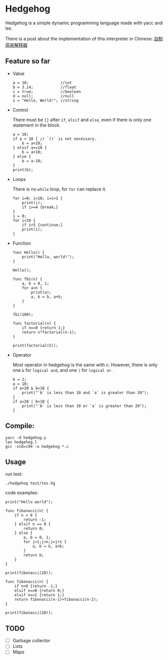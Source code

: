 # Hedgehog

Hedgehog is a simple dynamic programming language made with yacc and lex.

There is a post about the implementation of this interpreter in Chinese: [自制简易解释器](https://yangtau.me/programming-languages/simple-interpreter.html)

## Feature so far

- Value

    ```
    a = 10;              //int
    b = 3.14;            //float
    c = true;            //boolean
    d = null;            //null
    s = "Hello, World!"; //string
    ```

- Control 

  There must be `{}` after `if`, `elsif` and `else`, even if there is only one statement in the block.

    ```
    a = 10;
    if a > 10 { // `()` is not necessary.
        b = a+20;
    } elsif a==10 {
        b = a+10;
    } else {
        b = a-10;
    }
    print(b);
    ```
- Loops

  There is no `while` loop, for `for` can replace it.

    ```
    for i=0; i<10; i=i+1 {
        print(i);
        if i>=4 {break;}
    }
    i = 0;
    for i<10 {
        if i<5 {continue;}
        print(i);
    }
    ```
- Function

    ```
    func Hello() {
        print("Hello, world!");
    }
  
    Hello();
    ```
    ```
    func fbi(n) {
        a, b = 0, 1;
        for a<n {
            print(a);
            a, b = b, a+b;
        }
    }
  
    fbi(100);
    ```
    ```
    func factorial(n) {
        if n==0 {return 1;}
        return n*factorial(n-1);
    }
  
    print(factorial(5));
    ```

- Operator
  
  Most operator in hedgehog is the same with c. However, there is only one `&` for `logical and`, and one `|` for `logical or`.
    ```
    b = 2;
    a = 10;
    if a>20 & b<10 {
        print("`b` is less than 10 and `a` is greater than 20");
    }
    if a>20 | b<10 {
        print("`b` is less than 10 or `a` is greater than 20");
    }
    ```

## Compile:

```
yacc -d hedgehog.y
lex hedgehog.l
gcc -std=c99 -o hedgehog *.c
```

## Usage

run test:

`./hedgehog test/tes.hg`

code examples:


```
print("Hello world");
```
```
func fibonacci(n) {
    if n < 0 {
        return -1;
    } elsif n == 0 {
        return 0;
    } else {
        a, b = 0, 1;
        for j=1;j<n;j=j+1 {
            a, b = b, a+b;
        }
        return b;
    }
}

print(fibonacci(20));

func fibonacci(n) {
    if n<0 {return -1;}
    elsif n==0 {return 0;}
    elsif n==1 {return 1;}
    return fibonacci(n-1)+fibonacci(n-2);
}

print(fibonacci(20));
```

## TODO

- [ ] Garbage collector
- [ ] Lists
- [ ] Maps
